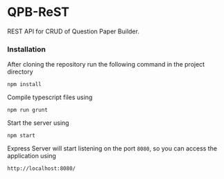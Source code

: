 # QPB-ReST
REST API for CRUD of Question Paper Builder.

### Installation
After cloning the repository run the following command in the project directory
```
npm install
```

Compile typescript files using
```
npm run grunt
```

Start the server using
```
npm start
```

Express Server will start listening on the port `8080`, so you can access the application using

`http://localhost:8080/`